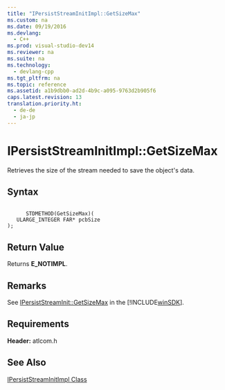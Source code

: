 ```yaml
---
title: "IPersistStreamInitImpl::GetSizeMax"
ms.custom: na
ms.date: 09/19/2016
ms.devlang: 
  - C++
ms.prod: visual-studio-dev14
ms.reviewer: na
ms.suite: na
ms.technology: 
  - devlang-cpp
ms.tgt_pltfrm: na
ms.topic: reference
ms.assetid: a1b9dbb0-ad2d-4b9c-a095-9763d2b905f6
caps.latest.revision: 13
translation.priority.ht: 
  - de-de
  - ja-jp
---
```

# IPersistStreamInitImpl::GetSizeMax
Retrieves the size of the stream needed to save the object's data.  
  
## Syntax  
  
```  
  
      STDMETHOD(GetSizeMax)(  
   ULARGE_INTEGER FAR* pcbSize   
);  
```  
  
## Return Value  
 Returns **E_NOTIMPL**.  
  
## Remarks  
 See [IPersistStreamInit::GetSizeMax](http://msdn.microsoft.com/library/windows/desktop/ms687287) in the [!INCLUDE[winSDK](../vs140/includes/winSDK_md.md)].  
  
## Requirements  
 **Header:** atlcom.h  
  
## See Also  
 [IPersistStreamInitImpl Class](../vs140/IPersistStreamInitImpl-Class.md)
